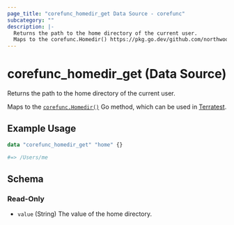 ```yaml
---
page_title: "corefunc_homedir_get Data Source - corefunc"
subcategory: ""
description: |-
  Returns the path to the home directory of the current user.
  Maps to the corefunc.Homedir() https://pkg.go.dev/github.com/northwood-labs/terraform-provider-corefunc/corefunc#Homedir Go method, which can be used in Terratest https://terratest.gruntwork.io.
---
```


# corefunc_homedir_get (Data Source)

Returns the path to the home directory of the current user.

Maps to the [`corefunc.Homedir()`](https://pkg.go.dev/github.com/northwood-labs/terraform-provider-corefunc/corefunc#Homedir) Go method, which can be used in [Terratest](https://terratest.gruntwork.io).

## Example Usage

```terraform
data "corefunc_homedir_get" "home" {}

#=> /Users/me
```

<!-- schema generated by tfplugindocs -->
## Schema

### Read-Only

* `value` (String) The value of the home directory.

<!-- Preview the provider docs with the Terraform registry provider docs preview tool: https://registry.terraform.io/tools/doc-preview -->
